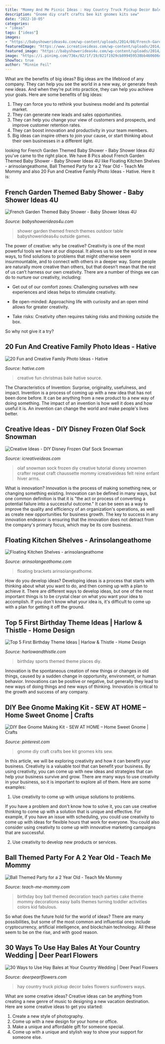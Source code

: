 ```yaml
---
title: "Mommy And Me Picnic Ideas : Hay Country Truck Pickup Decor Bales Flowers Sunflowers Ways"
description: "Gnome diy craft crafts bee kit gnomes kits sew"
date: "2022-10-05"
categories:
- "ideas"
tags: ["ideas"]
images:
- "https://babyshowerideas4u.com/wp-content/uploads/2014/08/French-Garden-Themed-Baby-Shower-food.jpg"
featuredImage: "https://www.icreativeideas.com/wp-content/uploads/2014/10/Creative-Ideas-DIY-Disney-Frozen-Olaf-Sock-Snowman-2.jpg"
featured_image: "https://babyshowerideas4u.com/wp-content/uploads/2014/08/French-Garden-Themed-Baby-Shower-food.jpg"
image: "https://i.pinimg.com/736x/82/1f/19/821f1929cb899459538bb460606d3082.jpg"
ShowToc: true
author: "Minnie Feil"
---
```



What are the benefits of big ideas?
Big ideas are the lifeblood of any company. They can help you see the world in a new way, or generate fresh new ideas. And when they’re put into practice, they can help you achieve your goals. Here are some benefits of big ideas: 
1. They can force you to rethink your business model and its potential market.
2. They can generate new leads and sales opportunities.
3. They can help you change your view of customers and prospects, and improve customer retention rates. 
4. They can boost innovation and productivity in your team members. 
5. Big ideas can inspire others to join your cause, or start thinking about their own businesses in a different light. 

	

		
looking for French Garden Themed Baby Shower - Baby Shower Ideas 4U you've came to the right place. We have 8 Pics about French Garden Themed Baby Shower - Baby Shower Ideas 4U like Floating Kitchen Shelves - arinsolangeathome, Ball Themed Party for a 2 Year Old - Teach Me Mommy and also 20 Fun and Creative Family Photo Ideas - Hative. Here it is:
		
    
## French Garden Themed Baby Shower - Baby Shower Ideas 4U

<img loading=lazy src="https://babyshowerideas4u.com/wp-content/uploads/2014/08/French-Garden-Themed-Baby-Shower-food.jpg" onerror="this.onerror=null;this.src='https://tse1.mm.bing.net/th?id=OIP.lKxXrSLzYv4qt6CLCObJAwHaLI&amp;pid=15.1';" alt="French Garden Themed Baby Shower - Baby Shower Ideas 4U">

_Source: babyshowerideas4u.com_

>shower garden themed french themes outdoor table babyshowerideas4u outside games. 

	

The power of creative: why be creative?
Creativity is one of the most powerful tools we have at our disposal. It allows us to see the world in new ways, to find solutions to problems that might otherwise seem insurmountable, and to connect with others in a deeper way.
Some people are naturally more creative than others, but that doesn’t mean that the rest of us can’t harness our own creativity. There are a number of things we can do to nurture our creativity, including:

- Get out of our comfort zones: Challenging ourselves with new experiences and ideas helps to stimulate creativity.

- Be open-minded: Approaching life with curiosity and an open mind allows for greater creativity.

- Take risks: Creativity often requires taking risks and thinking outside the box.

So why not give it a try?

    
## 20 Fun And Creative Family Photo Ideas - Hative

<img loading=lazy src="https://hative.com/wp-content/uploads/2014/11/family-photo-ideas/1-fun-creative-family-photo-ideas.jpg" onerror="this.onerror=null;this.src='https://tse2.mm.bing.net/th?id=OIP.Wp-k2CQAH8VesL4EBPP3-wHaIt&amp;pid=15.1';" alt="20 Fun and Creative Family Photo Ideas - Hative">

_Source: hative.com_

>creative fun christmas bale hative source. 

	

The Characteristics of Invention: Surprise, originality, usefulness, and impact.
Invention is a process of coming up with a new idea that has not been done before. It can be anything from a new product to a new way of doing something. The impact of an invention is how well it does and how useful it is. An invention can change the world and make people's lives better.

    
## Creative Ideas - DIY Disney Frozen Olaf Sock Snowman

<img loading=lazy src="https://www.icreativeideas.com/wp-content/uploads/2014/10/Creative-Ideas-DIY-Disney-Frozen-Olaf-Sock-Snowman-2.jpg" onerror="this.onerror=null;this.src='https://tse1.mm.bing.net/th?id=OIP._UVEP8lTxncDtLNVyGVTgQHaLH&amp;pid=15.1';" alt="Creative Ideas - DIY Disney Frozen Olaf Sock Snowman">

_Source: icreativeideas.com_

>olaf snowman sock frozen diy creative tutorial disney snowmen crafter repeat craft chaussette mommy icreativeideas felt reine enfant hiver arms. 

	

What is innovation?
Innovation is the process of making something new, or changing something existing. Innovation can be defined in many ways, but one common definition is that it is "the act or process of converting a potential failure into a successful outcome." 
It can be seen as a way to improve the quality and efficiency of an organization's operations, as well as create new opportunities for business growth. 
The key to success in any innovation endeavor is ensuring that the innovation does not detract from the company's primary focus, which may be its core business.

    
## Floating Kitchen Shelves - Arinsolangeathome

<img loading=lazy src="https://arinsolangeathome.com/wp-content/uploads/2020/05/IMG_6083-scaled.jpg" onerror="this.onerror=null;this.src='https://tse1.mm.bing.net/th?id=OIP.nrWrYOgQRxUnSK-2uNZxigHaLG&amp;pid=15.1';" alt="Floating Kitchen Shelves - arinsolangeathome">

_Source: arinsolangeathome.com_

>floating brackets arinsolangeathome. 

	

How do you develop ideas?
Developing ideas is a process that starts with thinking about what you want to do, and then coming up with a plan to achieve it. There are different ways to develop ideas, but one of the most important things is to be crystal clear on what you want your idea to accomplish. If you don't know what your idea is, it's difficult to come up with a plan for getting it off the ground.

    
## Top 5 First Birthday Theme Ideas | Harlow &amp; Thistle - Home Design

<img loading=lazy src="https://2.bp.blogspot.com/-GFgsNpQXsy8/VywIq9BNRzI/AAAAAAAACYk/zrVHOFUicksbhDN-f9JZQ24FwkEH0ljOgCLcB/s1600/Sports_Birthdaypartytheme.JPG" onerror="this.onerror=null;this.src='https://tse3.mm.bing.net/th?id=OIP.Sowh3Kek5xOcg4FPFwrfsgHaJ4&amp;pid=15.1';" alt="Top 5 First Birthday Theme Ideas | Harlow &amp; Thistle - Home Design">

_Source: harlowandthistle.com_

>birthday sports themed theme places diy. 

	

Innovation is the spontaneous creation of new things or changes in old things, caused by a sudden change in opportunity, environment, or human behavior. Innovations can be positive or negative, but generally they lead to new ways of doing things and new ways of thinking. Innovation is critical to the growth and success of any company.

    
## DIY Bee Gnome Making Kit - SEW AT HOME – Home Sweet Gnome | Crafts

<img loading=lazy src="https://i.pinimg.com/736x/82/1f/19/821f1929cb899459538bb460606d3082.jpg" onerror="this.onerror=null;this.src='https://tse1.mm.bing.net/th?id=OIP.iNGOcnfYXdpc_HVbelnW7AHaJ1&amp;pid=15.1';" alt="DIY Bee Gnome Making Kit - SEW AT HOME – Home Sweet Gnome | Crafts">

_Source: pinterest.com_

>gnome diy craft crafts bee kit gnomes kits sew. 

	

In this article, we will be exploring creativity and how it can benefit your business.
Creativity is a valuable tool that can benefit your business. By using creativity, you can come up with new ideas and strategies that can help your business survive and grow. There are many ways to use creativity in your business, so it is important to explore all of them. Here are some examples:
1. Use creativity to come up with unique solutions to problems.

If you have a problem and don't know how to solve it, you can use creative thinking to come up with a solution that is unique and effective. For example, if you have an issue with scheduling, you could use creativity to come up with ideas for flexible hours that work for everyone. You could also consider using creativity to come up with innovative marketing campaigns that are successful.

2. Use creativity to develop new products or services.

    
## Ball Themed Party For A 2 Year Old - Teach Me Mommy

<img loading=lazy src="https://www.teach-me-mommy.com/wp-content/uploads/2015/01/image1.jpg" onerror="this.onerror=null;this.src='https://tse3.mm.bing.net/th?id=OIP.g0R3dJ3-IiBAeKrynZzHOgHaJW&amp;pid=15.1';" alt="Ball Themed Party for a 2 Year Old - Teach Me Mommy">

_Source: teach-me-mommy.com_

>birthday boy ball themed decoration teach parties cake theme mommy decorations easy balls themes turning toddler activities colors kid fabulous. 

	

So what does the future hold for the world of ideas? There are many possibilities, but some of the most common and influential ones include cryptocurrency, artificial intelligence, and blockchain technology. All these seem to be on the rise, and with good reason.

    
## 30 Ways To Use Hay Bales At Your Country Wedding | Deer Pearl Flowers

<img loading=lazy src="http://www.deerpearlflowers.com/wp-content/uploads/2015/06/hay-bale-and-sunflowers-on-a-old-pickup-truck-wedding-decor-ideas.jpg" onerror="this.onerror=null;this.src='https://tse2.mm.bing.net/th?id=OIP.SAtIzqIY2VUibTqx7l7ydgHaLH&amp;pid=15.1';" alt="30 Ways to Use Hay Bales at Your Country Wedding | Deer Pearl Flowers">

_Source: deerpearlflowers.com_

>hay country truck pickup decor bales flowers sunflowers ways. 

	

What are some creative ideas?
Creative ideas can be anything from creating a new genre of music to designing a new vacation destination. Here are some creative ideas to get you started: 
1. Create a new style of photography.
2. Come up with a new design for your home or office.
3. Make a unique and affordable gift for someone special.
4. Come up with a unique and stylish way to show your support for someone else.

